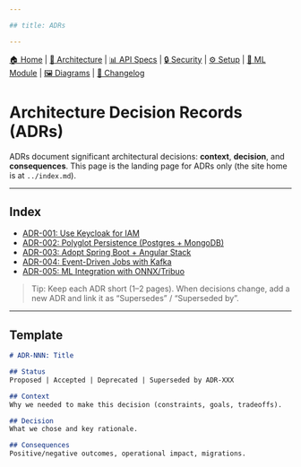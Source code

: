 ```yaml
---

## title: ADRs

---
```


[🏠 Home](../index.md) | [📐 Architecture](../architecture.md) | [📊 API Specs](../api-specs.md) | [🔒 Security](../security.md) | [⚙ Setup](../setup.md) | [🤖 ML Module](../ml-module.md) | [🖼 Diagrams](../diagrams.md) | [📝 Changelog](../CHANGELOG.md)

# Architecture Decision Records (ADRs)

ADRs document significant architectural decisions: **context**, **decision**, and **consequences**. This page is the landing page for ADRs only (the site home is at `../index.md`).

---

## Index

* [ADR-001: Use Keycloak for IAM](ADR-001-use-keycloak.md)
* [ADR-002: Polyglot Persistence (Postgres + MongoDB)](ADR-002-polyglot-persistence.md)
* [ADR-003: Adopt Spring Boot + Angular Stack](ADR-003-spring-boot-angular.md)
* [ADR-004: Event-Driven Jobs with Kafka](ADR-004-kafka-jobs.md)
* [ADR-005: ML Integration with ONNX/Tribuo](ADR-005-ml-integration.md)

> Tip: Keep each ADR short (1–2 pages). When decisions change, add a new ADR and link it as “Supersedes” / “Superseded by”.

---

## Template

```md
# ADR-NNN: Title

## Status
Proposed | Accepted | Deprecated | Superseded by ADR-XXX

## Context
Why we needed to make this decision (constraints, goals, tradeoffs).

## Decision
What we chose and key rationale.

## Consequences
Positive/negative outcomes, operational impact, migrations.
```
